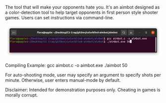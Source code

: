 
The tool that will make your opponents hate you. It's an aimbot designed as a color-detection tool to help target opponents in first person style shooter games. Users can set instructions via command-line.

![](compiling_instructions.png)

Compiling Example:
    gcc aimbot.c -o aimbot.exe
    ./aimbot 50 

For auto-shooting mode, user may specify an argument to specify shots per minute. Otherwise, user enters manual-mode by default.

Disclaimer: Intended for demonstration purposes only. Cheating in games is morally corrupt.